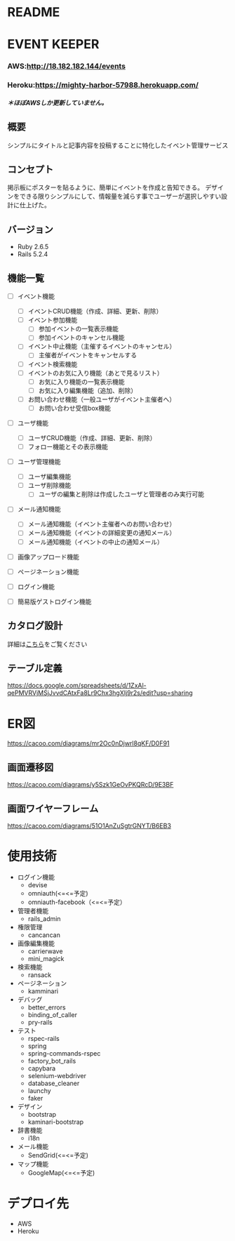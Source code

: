 # README


# EVENT KEEPER
### AWS:http://18.182.182.144/events
### Heroku:https://mighty-harbor-57988.herokuapp.com/
##### ＊ほぼAWSしか更新していません。


## 概要
シンプルにタイトルと記事内容を投稿することに特化したイベント管理サービス

## コンセプト
掲示板にポスターを貼るように、簡単にイベントを作成と告知できる。
デザインをできる限りシンプルにして、情報量を減らす事でユーザーが選択しやすい設計に仕上げた。

## バージョン
- Ruby 2.6.5
- Rails 5.2.4

## 機能一覧
- [ ] イベント機能

  - [ ] イベントCRUD機能（作成、詳細、更新、削除）
  - [ ] イベント参加機能
    - [ ] 参加イベントの一覧表示機能
    - [ ] 参加イベントのキャンセル機能
  - [ ] イベント中止機能（主催するイベントのキャンセル）
    - [ ] 主催者がイベントをキャンセルする
  - [ ] イベント検索機能
  - [ ] イベントのお気に入り機能（あとで見るリスト）
    - [ ] お気に入り機能の一覧表示機能
    - [ ] お気に入り編集機能（追加、削除）
  - [ ] お問い合わせ機能（一般ユーザがイベント主催者へ）
    - [ ] お問い合わせ受信box機能

- [ ] ユーザ機能

  - [ ] ユーザCRUD機能（作成、詳細、更新、削除）
  - [ ] フォロー機能とその表示機能

- [ ] ユーザ管理機能

  - [ ] ユーザ編集機能
  - [ ] ユーザ削除機能
    - [ ] ユーザの編集と削除は作成したユーザと管理者のみ実行可能

- [ ] メール通知機能

  - [ ] メール通知機能（イベント主催者へのお問い合わせ）
  - [ ] メール通知機能（イベントの詳細変更の通知メール）
  - [ ] メール通知機能（イベントの中止の通知メール）

- [ ] 画像アップロード機能
- [ ] ページネーション機能
- [ ] ログイン機能
- [ ] 簡易版ゲストログイン機能



## カタログ設計
詳細は[こちら](https://docs.google.com/spreadsheets/d/1jzKGT_3a9xmagpc9RAHunR8BEhg3C-Pu0EhWB_1oJiw/edit?usp=sharing)をご覧ください

## テーブル定義
https://docs.google.com/spreadsheets/d/1ZxAl-qePMVRVjMSjJvvdCAtxFa8Lr9Chx3hgXIj9r2s/edit?usp=sharing
# ER図
https://cacoo.com/diagrams/mr2Oc0nDjwrl8qKF/D0F91

## 画面遷移図
https://cacoo.com/diagrams/y5Szk1GeOvPKQRcD/9E3BF
## 画面ワイヤーフレーム
https://cacoo.com/diagrams/51O1AnZuSgtrGNYT/B6EB3

# 使用技術
- ログイン機能
  - devise
  - omniauth(<=<=予定)
  - omniauth-facebook（<=<=予定）
- 管理者機能
  - rails_admin
- 権限管理
  - cancancan
- 画像編集機能
  - carrierwave
  - mini_magick
- 検索機能
  - ransack
- ページネーション
  - kamminari
- デバッグ
  - better_errors
  - binding_of_caller
  - pry-rails
- テスト
  - rspec-rails
  - spring
  - spring-commands-rspec
  - factory_bot_rails
  - capybara
  - selenium-webdriver
  - database_cleaner
  - launchy
  - faker
- デザイン
  - bootstrap
  - kaminari-bootstrap
- 辞書機能
  - i18n
- メール機能
  - SendGrid(<=<=予定)
- マップ機能
  - GoogleMap(<=<=予定)

# デプロイ先
- AWS
- Heroku
